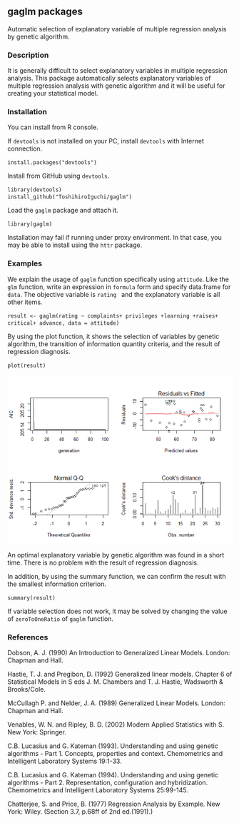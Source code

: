 ## gaglm packages
Automatic selection of explanatory variable of multiple regression analysis by genetic algorithm.

### Description
It is generally difficult to select explanatory variables in multiple regression analysis. This package automatically selects explanatory variables of multiple regression analysis with genetic algorithm and it will be useful for creating your statistical model.

### Installation
You can install from R console.

If `devtools` is not installed on your PC, install `devtools` with Internet connection.

    install.packages("devtools")

Install from GitHub using `devtools`.
    
    library(devtools)
    install_github("ToshihiroIguchi/gaglm")

Load the `gaglm` package and attach it.

    library(gaglm)

Installation may fail if running under proxy environment.
In that case, you may be able to install using the `httr` package.

### Examples
We explain the usage of `gaglm` function specifically using `attitude`.
Like the `glm` function, write an expression in `formula` form and specify data.frame for `data`.
The objective variable is  `rating ` and the explanatory variable is all other items.

    result <- gaglm(rating ~ complaints+ privileges +learning +raises+ critical+ advance, data = attitude)

By using the plot function, it shows the selection of variables by genetic algorithm, the transition of information quantity criteria, and the result of regression diagnosis.

    plot(result)
    
![plot](gaglm_plot.png)

An optimal explanatory variable by genetic algorithm was found in a short time.
There is no problem with the result of regression diagnosis.
    
In addition, by using the summary function, we can confirm the result with the smallest information criterion.
    
    summary(result)

If variable selection does not work, it may be solved by changing the value of `zeroToOneRatio` of `gaglm` function.    


### References
Dobson, A. J. (1990) An Introduction to Generalized Linear Models. London: Chapman and Hall.

Hastie, T. J. and Pregibon, D. (1992) Generalized linear models. Chapter 6 of Statistical Models in S eds J. M. Chambers and T. J. Hastie, Wadsworth & Brooks/Cole.

McCullagh P. and Nelder, J. A. (1989) Generalized Linear Models. London: Chapman and Hall.

Venables, W. N. and Ripley, B. D. (2002) Modern Applied Statistics with S. New York: Springer.

C.B. Lucasius and G. Kateman (1993). Understanding and using genetic algorithms - Part 1. Concepts, properties and context. Chemometrics and Intelligent Laboratory Systems 19:1-33.

C.B. Lucasius and G. Kateman (1994). Understanding and using genetic algorithms - Part 2. Representation, configuration and hybridization. Chemometrics and Intelligent Laboratory Systems 25:99-145.

Chatterjee, S. and Price, B. (1977) Regression Analysis by Example. New York: Wiley. (Section 3.7, p.68ff of 2nd ed.(1991).)

